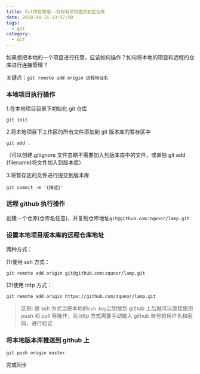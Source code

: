 ```yaml
---
title: Git项目管理--将现有项目提交到空仓库
date: 2018-04-16 13:57:50
tags:
  - git
category:
  - Git
---
```


如果想把本地的一个项目进行托管，应该如何操作？如何将本地的项目和远程的仓库进行连接管理？

关键点：`git remote add origin 远程地址名`

<!--more-->

### 本地项目执行操作

1.在本地项目目录下初始化 git 仓库

`git init`

2.将本地项目下工作区的所有文件添加到 git 版本库的暂存区中

`git add .`

（可以创建.gitignore 文件忽略不需要加入到版本库中的文件，或单独 git add {filename}将文件加入到版本库）

3.将暂存区的文件进行提交到版本库

`git commit -m '{描述}'`

### 远程 github 执行操作

创建一个仓库(仓库名任意)，并复制仓库地址`git@github.com:zqunor/lamp.git`

### 设置本地项目版本库的远程仓库地址

两种方式：

(1)使用 ssh 方式：

`git remote add origin git@github.com:zqunor/lamp.git`

(2)使用 http 方式：

`git remote add origin https://github.com/zqunor/lamp.git`

> 区别: 是 ssh 方式当把本地的`ssh key`公钥放到 github 上后就可以直接使用 push 和 pull 等操作，而 http 方式需要手动输入 github 账号的用户名和密码，进行验证

### 将本地版本库推送到 github 上

`git push origin master`

完成同步
